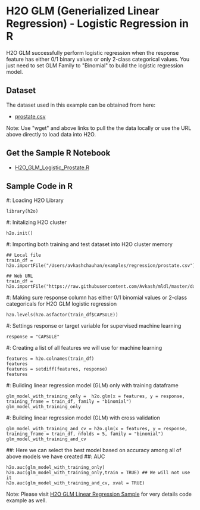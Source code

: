 # H2O GLM (Generialized Linear Regression) - Logistic Regression in R # 

H2O GLM successfully perform logistic regression when the response feature has either 0/1 binary values or only 2-class categorical values. You just need to set GLM Family to "Binomial" to build the logistic regression model. 

## Dataset ##
The dataset used in this example can be obtained from here:
 - [prostate.csv](https://raw.githubusercontent.com/Avkash/mldl/master/data/prostate.csv)

Note: Use "wget" and above links to pull the the data locally or use the URL above directly to load data into H2O.

## Get the Sample R Notebook ##
  - [H2O_GLM_Logistic_Prostate.R](https://github.com/Avkash/mldl/blob/master/code/R/H2O-GLM-Logistic-Prostate.R)
  
## Sample Code in R ##

#: Loading H2O Library
```
library(h2o)
```
#: Initalizing H2O cluster
```
h2o.init()
```
#: Importing both training and test dataset into H2O cluster memory
```
## Local file
train_df = h2o.importFile("/Users/avkashchauhan/examples/regression/prostate.csv")

## Web URL
train_df = h2o.importFile("https://raw.githubusercontent.com/Avkash/mldl/master/data/prostate.csv")
```
#: Making sure response column has either 0/1 binomial values or 2-class categoricals for H2O GLM logistic regression
```
h2o.levels(h2o.asfactor(train_df$CAPSULE))
```
#: Settings response or target variable for supervised machine learning
```
response = "CAPSULE"
```
#: Creating a list of all features we will use for machine learning
```
features = h2o.colnames(train_df)
features
features = setdiff(features, response)
features
```
#: Building linear regression model (GLM) only with training dataframe
```
glm_model_with_training_only =  h2o.glm(x = features, y = response, training_frame = train_df, family = "binomial")
glm_model_with_training_only
```
#: Building linear regression model (GLM)  with cross validation
```
glm_model_with_training_and_cv = h2o.glm(x = features, y = response, training_frame = train_df, nfolds = 5, family = "binomial")
glm_model_with_training_and_cv
```
##: Here we can select the best model based on accuracy among all of above models we have created
##:  AUC
```
h2o.auc(glm_model_with_training_only)
h2o.auc(glm_model_with_training_only,train = TRUE) ## We will not use it 
h2o.auc(glm_model_with_training_and_cv, xval = TRUE)
```

Note: Please visit [H2O GLM Linear Regression Sample](https://github.com/Avkash/mldl/blob/master/orgs/h2o/guide/algo/h2o_algo_glm_r.md) for very details code example as well. 
